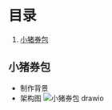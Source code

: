 # 目录
1. [小猪券包]([https://markdown.com.cn](https://github.com/qiu707904641/essay/edit/main/README.md#%E5%B0%8F%E7%8C%AA%E5%88%B8%E5%8C%85))
## 小猪券包
- 制作背景
- 架构图
![小猪券包 drawio](https://github.com/qiu707904641/essay/assets/56197153/44f81430-98ec-44b7-bd1e-53fba46774e3)
